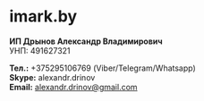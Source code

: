 # imark.by
 
<b>ИП Дрынов Александр Владимирович</b> <br/>
УНП: 491627321 <br/>

<b>Тел.:</b> +375295106769 (Viber/Telegram/Whatsapp) <br/>
<b>Skype:</b> alexandr.drinov <br/>
<b>Email:</b> alexandr.drinov@gmail.com 
